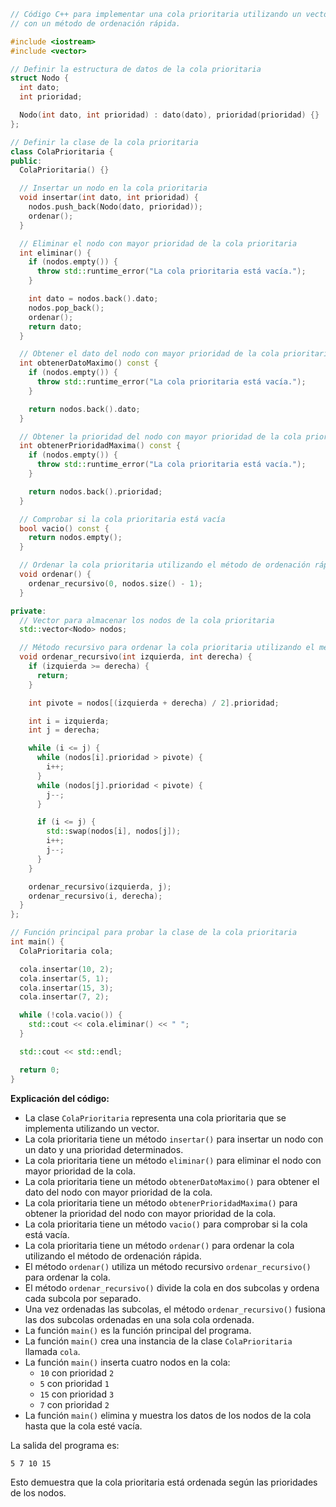 ```c++
// Código C++ para implementar una cola prioritaria utilizando un vector
// con un método de ordenación rápida.

#include <iostream>
#include <vector>

// Definir la estructura de datos de la cola prioritaria
struct Nodo {
  int dato;
  int prioridad;

  Nodo(int dato, int prioridad) : dato(dato), prioridad(prioridad) {}
};

// Definir la clase de la cola prioritaria
class ColaPrioritaria {
public:
  ColaPrioritaria() {}

  // Insertar un nodo en la cola prioritaria
  void insertar(int dato, int prioridad) {
    nodos.push_back(Nodo(dato, prioridad));
    ordenar();
  }

  // Eliminar el nodo con mayor prioridad de la cola prioritaria
  int eliminar() {
    if (nodos.empty()) {
      throw std::runtime_error("La cola prioritaria está vacía.");
    }

    int dato = nodos.back().dato;
    nodos.pop_back();
    ordenar();
    return dato;
  }

  // Obtener el dato del nodo con mayor prioridad de la cola prioritaria
  int obtenerDatoMaximo() const {
    if (nodos.empty()) {
      throw std::runtime_error("La cola prioritaria está vacía.");
    }

    return nodos.back().dato;
  }

  // Obtener la prioridad del nodo con mayor prioridad de la cola prioritaria
  int obtenerPrioridadMaxima() const {
    if (nodos.empty()) {
      throw std::runtime_error("La cola prioritaria está vacía.");
    }

    return nodos.back().prioridad;
  }

  // Comprobar si la cola prioritaria está vacía
  bool vacio() const {
    return nodos.empty();
  }

  // Ordenar la cola prioritaria utilizando el método de ordenación rápida
  void ordenar() {
    ordenar_recursivo(0, nodos.size() - 1);
  }

private:
  // Vector para almacenar los nodos de la cola prioritaria
  std::vector<Nodo> nodos;

  // Método recursivo para ordenar la cola prioritaria utilizando el método de ordenación rápida
  void ordenar_recursivo(int izquierda, int derecha) {
    if (izquierda >= derecha) {
      return;
    }

    int pivote = nodos[(izquierda + derecha) / 2].prioridad;

    int i = izquierda;
    int j = derecha;

    while (i <= j) {
      while (nodos[i].prioridad > pivote) {
        i++;
      }
      while (nodos[j].prioridad < pivote) {
        j--;
      }

      if (i <= j) {
        std::swap(nodos[i], nodos[j]);
        i++;
        j--;
      }
    }

    ordenar_recursivo(izquierda, j);
    ordenar_recursivo(i, derecha);
  }
};

// Función principal para probar la clase de la cola prioritaria
int main() {
  ColaPrioritaria cola;

  cola.insertar(10, 2);
  cola.insertar(5, 1);
  cola.insertar(15, 3);
  cola.insertar(7, 2);

  while (!cola.vacio()) {
    std::cout << cola.eliminar() << " ";
  }

  std::cout << std::endl;

  return 0;
}
```

**Explicación del código:**

* La clase `ColaPrioritaria` representa una cola prioritaria que se implementa utilizando un vector.
* La cola prioritaria tiene un método `insertar()` para insertar un nodo con un dato y una prioridad determinados.
* La cola prioritaria tiene un método `eliminar()` para eliminar el nodo con mayor prioridad de la cola.
* La cola prioritaria tiene un método `obtenerDatoMaximo()` para obtener el dato del nodo con mayor prioridad de la cola.
* La cola prioritaria tiene un método `obtenerPrioridadMaxima()` para obtener la prioridad del nodo con mayor prioridad de la cola.
* La cola prioritaria tiene un método `vacio()` para comprobar si la cola está vacía.
* La cola prioritaria tiene un método `ordenar()` para ordenar la cola utilizando el método de ordenación rápida.
* El método `ordenar()` utiliza un método recursivo `ordenar_recursivo()` para ordenar la cola.
* El método `ordenar_recursivo()` divide la cola en dos subcolas y ordena cada subcola por separado.
* Una vez ordenadas las subcolas, el método `ordenar_recursivo()` fusiona las dos subcolas ordenadas en una sola cola ordenada.
* La función `main()` es la función principal del programa.
* La función `main()` crea una instancia de la clase `ColaPrioritaria` llamada `cola`.
* La función `main()` inserta cuatro nodos en la cola:
    * `10` con prioridad `2`
    * `5` con prioridad `1`
    * `15` con prioridad `3`
    * `7` con prioridad `2`
* La función `main()` elimina y muestra los datos de los nodos de la cola hasta que la cola esté vacía.

La salida del programa es:
```
5 7 10 15
```

Esto demuestra que la cola prioritaria está ordenada según las prioridades de los nodos.